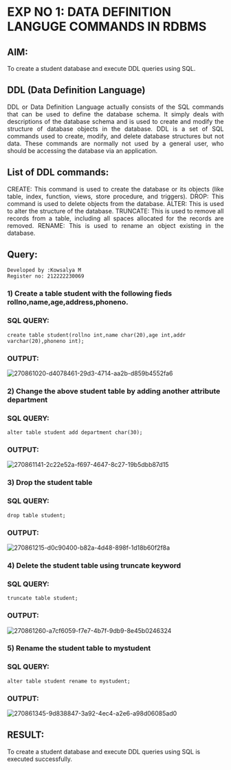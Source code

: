 # EXP NO 1: DATA DEFINITION LANGUGE COMMANDS IN RDBMS

## AIM:
To create a student database and execute DDL queries using SQL.
## DDL (Data Definition Language)
<div align="justify">
DDL or Data Definition Language actually consists of the SQL commands that can be used to define the database schema. It simply deals with descriptions of the database schema and is used to create and modify the structure of database objects in the database. DDL is a set of SQL commands used to create, modify, and delete database structures but not data. These commands are normally not used by a general user, who should be accessing the database via an application.
</div>
 
## List of DDL commands: 
<div align="justify">
CREATE: This command is used to create the database or its objects (like table, index, function, views, store procedure, and triggers).
DROP: This command is used to delete objects from the database.
ALTER: This is used to alter the structure of the database.
TRUNCATE: This is used to remove all records from a table, including all spaces allocated for the records are removed.
RENAME: This is used to rename an object existing in the database.
</div>

## Query:
```
Developed by :Kowsalya M
Register no: 212222230069
```
### 1) Create a table student with the following fieds rollno,name,age,address,phoneno.
### SQL QUERY: 
```
create table student(rollno int,name char(20),age int,addr varchar(20),phoneno int);
```
### OUTPUT:
![270861020-d4078461-29d3-4714-aa2b-d859b4552fa6](https://github.com/Kowsalyasathya/G2_DBMS/assets/118671457/62f638ee-ed52-48f4-ac2e-b07f7eb3927f)

### 2) Change the above student table by adding another attribute department
### SQL QUERY: 
```
alter table student add department char(30);
```
### OUTPUT:
![270861141-2c22e52a-f697-4647-8c27-19b5dbb87d15](https://github.com/Kowsalyasathya/G2_DBMS/assets/118671457/41d7d9e8-5514-4453-a090-802d1c2ea72e)

### 3) Drop the student table
### SQL QUERY: 
```
drop table student;
```
### OUTPUT:
![270861215-d0c90400-b82a-4d48-898f-1d18b60f2f8a](https://github.com/Kowsalyasathya/G2_DBMS/assets/118671457/4b1d163d-29c2-4958-87aa-24335dd20e06)
### 4) Delete the student table using truncate keyword
### SQL QUERY: 
```
truncate table student;
```
### OUTPUT:
![270861260-a7cf6059-f7e7-4b7f-9db9-8e45b0246324](https://github.com/Kowsalyasathya/G2_DBMS/assets/118671457/77bde348-71a4-423f-be44-aeaa878d2a57)
### 5) Rename the student table to mystudent
### SQL QUERY: 
```
alter table student rename to mystudent;
```
### OUTPUT:
![270861345-9d838847-3a92-4ec4-a2e6-a98d06085ad0](https://github.com/Kowsalyasathya/G2_DBMS/assets/118671457/8bc62eb3-d15d-4284-a195-cb150f267fc1)
## RESULT:
To create a student database and execute DDL queries using SQL is executed successfully.

